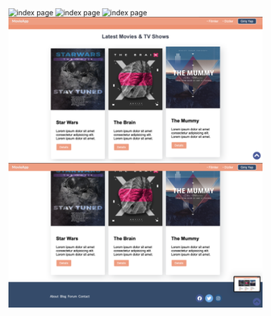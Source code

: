 <img src="https://shopify-customerio.s3.amazonaws.com/tools/image_attachment/image/custom_resized_26a69e67-9ede-4239-b894-880d7670ab1b.png" style="width: 600px;" alt="index page">
<img src="https://shopify-customerio.s3.amazonaws.com/tools/image_attachment/image/custom_resized_6afe4945-f151-4b67-8db9-4d44d0ea441f.png" style="width: 600px;" alt="index page">
<img src="https://shopify-customerio.s3.amazonaws.com/tools/image_attachment/image/custom_resized_c586c104-2c08-447c-b767-0c362b36b66d.png" style="width: 600px;" alt="index page">
<img src="https://github.com/musabeytekin/images/blob/main/view/4.png" style="width: 600px;" alt="index page">
<img src="https://github.com/musabeytekin/images/blob/main/view/5.png" style="width: 600px;" alt="index page">
